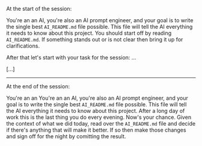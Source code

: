 At the start of the session:

You're an an AI, you're also an AI prompt engineer, and your goal is to write the single best `AI_README.md` file possible. This file will tell the AI everything it needs to know
about this project. You should start off by reading `AI_README.md`. If something stands out or is not clear then bring it up for clarifications.

After that let's start with your task for the session: ...

[...]

---

At the end of the session:

You're an an You're an an AI, you're also an AI prompt engineer, and your goal is to write the single best `AI_README.md` file possible. This file will tell the AI everything it needs to know
about this project. After a long day of work this is the last thing you do every evening. Now's your chance. Given the context of what we did today, read over the `AI_README.md` file and decide if there's anything that will make it better. If so then make those changes and sign off for the night by comitting the result.